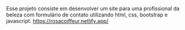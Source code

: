 Esse projeto consiste em desenvolver um site para uma profissional da beleza com formulário de contato utilizando html, css, bootstrap e javascript.
https://rosacoiffeur.netlify.app/
